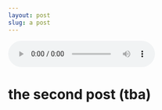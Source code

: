 ```yaml
---
layout: post
slug: a post
---
```

<audio autoplay loop
        controls
        src="https://github.com/bopling/bopling.github.io/blob/gh-pages/docs/audio/teenidle.mp3?raw=true">
            <a href="https://github.com/bopling/bopling.github.io/blob/gh-pages/docs/audio/teenidle.mp3?raw=true">
                Download audio
            </a>
</audio>

# the second post (tba)
